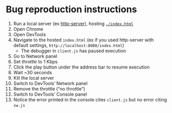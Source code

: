 # Bug reproduction instructions

1. Run a local server (ex [http-server](https://github.com/http-party/http-server)), hosting [`./index.html`](./index.html)
1. Open Chrome
1. Open DevTools
1. Navigate to the hosted `index.html` (ex if you used http-server with default settings, `http://localhost:8080/index.html`)
	* The debugger in `client.js` has paused execution
1. Go to Network panel
1. Set _throttle_ to 1 Kbps
1. Click the play button under the address bar to resume execution
1. Wait ~30 seconds
1. Kill the local server
1. Switch to DevTools’ Network panel
1. Remove the throttle (“no throttle”)
1. Switch to DevTools’ Console panel
1. Notice the error printed in the console cites `client.js` but no error citing `sw.js`
